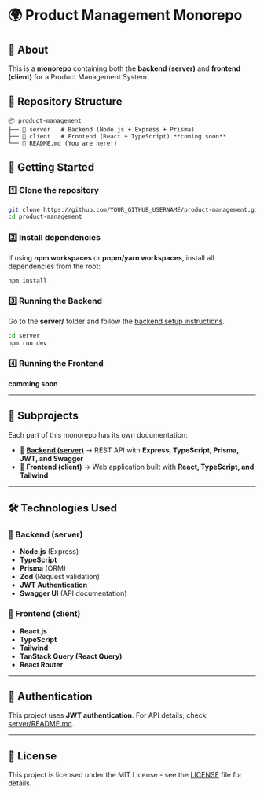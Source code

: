 # 🌍 Product Management Monorepo

## 📌 About
This is a **monorepo** containing both the **backend (server)** and **frontend (client)** for a Product Management System.

## 📂 Repository Structure
```
📦 product-management
├── 📁 server   # Backend (Node.js + Express + Prisma)
├── 📁 client   # Frontend (React + TypeScript) **coming soon**
└── 📄 README.md (You are here!)
```

## 🚀 Getting Started

### 1️⃣ Clone the repository
```sh
git clone https://github.com/YOUR_GITHUB_USERNAME/product-management.git
cd product-management
```

### 2️⃣ Install dependencies
If using **npm workspaces** or **pnpm/yarn workspaces**, install all dependencies from the root:
```sh
npm install
```

### 3️⃣ Running the Backend
Go to the **server/** folder and follow the [backend setup instructions](server/README.md).
```sh
cd server
npm run dev
```

### 4️⃣ Running the Frontend
**comming soon**

---

## 📜 Subprojects
Each part of this monorepo has its own documentation:

- 🔹 **[Backend (server)](server/README.md)** → REST API with **Express, TypeScript, Prisma, JWT, and Swagger**  
- 🔹 **Frontend (client)** → Web application built with **React, TypeScript, and Tailwind**  

---

## 🛠 Technologies Used

### 🔹 Backend (server)
- **Node.js** (Express)
- **TypeScript**
- **Prisma** (ORM)
- **Zod** (Request validation)
- **JWT Authentication**
- **Swagger UI** (API documentation)

### 🔹 Frontend (client)
- **React.js**
- **TypeScript**
- **Tailwind**
- **TanStack Query (React Query)**
- **React Router**

---

## 🔑 Authentication
This project uses **JWT authentication**. For API details, check [server/README.md](server/README.md).

---


## 📜 License
This project is licensed under the MIT License - see the [LICENSE](LICENSE) file for details.
